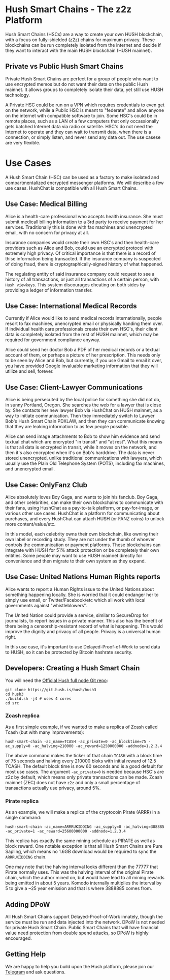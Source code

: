 # Hush Smart Chains - The z2z Platform

Hush Smart Chains (HSCs) are a way to create your own HUSH blockchain, with a focus on fully-shielded (z2z) chains for
maximum privacy. These blockchains can be run completely isolated from the internet and decide if they want to
interact with the main HUSH blockchain (HUSH mainnet).

## Private vs Public Hush Smart Chains

Private Hush Smart Chains are perfect for a group of people who want to use encrypted memos but do not want their
data on the public Hush mainnet. It allows groups to completely isolate their data, yet still use HUSH technology.

A Private HSC could be run on a VPN which requires credentials to even get on the network, while a Public HSC is meant
to "federate" and allow anyone on the internet with compatible software to join. Some HSC's could be in remote places,
such as a LAN of a few computers that only occassionally gets batched Internet data via radio or satellite. HSC's do
not need the Internet to operate and they can wait to transmit data, when there is a connection, or simply listen, and
never send any data out. The use casese are very flexible.


# Use Cases

A Hush Smart Chain (HSC) can be used as a factory to make isolated and compartmentalized encrypted messenger platforms.
We will describe a few use cases. HushChat is compatible with all Hush Smart Chains.


## Use Case: Medical Billing

Alice is a health-care professional who accepts health insurance. She must submit
medicall billing information to a 3rd party to receive payment for her services.
Traditionally this is done with fax machines and unencrypted email, with no concern
for privacy at all.

Insurance companies would create their own HSC's and then health-care providers such
as Alice and Bob, could use an encrypted protocol with extremely high privacy. Of
critical importance is that there is a record of thise information being transacted.
If the insurance company is suspected of doing fraud, there is cryptographically-signed
history of what happened.

The regulating entity of said insurance company could request to see a history of all
transactions, or just all transactions of a certain person, with `Hush viewkeys`. This
system discourages cheating on both sides by providing a ledger of information transfer.

## Use Case: International Medical Records

Currently if Alice would like to send medical records internationally, people resort
to fax machines, unencrypted email or physically handing them over. If individual
health care professionals create their own HSC's, their client data is completely isolated
from the rest of HUSH mainnet, which may be required for government compliance anyway.

Alice could send her doctor Bob a PDF of her medical records or a textual account of them,
or perhaps a picture of her prescription. This needs only to be seen by Alice and Bob, but
currently, if you use Gmail to email it over, you have provided Google invaluable marketing
information that they will utilize and sell, forever.

## Use Case: Client-Lawyer Communications

Alice is being persecuted by the local police for something she did not do, in sunny Portland, Oregon.
She searches the web for a lawyer that is close by. She contacts her
new lawyer Bob via HushChat on HUSH mainnet, as a way to initiate communication. Then
they immediately switch to Lawyer Bob's Hush Smart Chain PDXLAW, and then they can
communicate knowing that they are leaking information to as few people possible.

Alice can send image attachments to Bob to show him evidence and send textual chat which are encrypted
"in transit" and "at rest". What this means is that all data is encrypted in transit, while it moves on
the network, and then it's also encrypted when it's on Bob's harddrive. The data is never stored
unencrypted, unlike traditional communications with lawyers, which usually use the Plain Old Telephone System (POTS),
including fax machines, and unencrypted email.

## Use Case: OnlyFanz Club

Alice absolutely loves Boy Gaga, and wants to join his fanclub. Boy Gaga, and other celebrities,
can make their own blockchains to communicate with their fans, using HushChat as a pay-to-talk platform,
or pay-for-image, or various other use cases. HushChat is a platform for communicating about purchases,
and every HushChat can attach HUSH (or FANZ coins) to unlock more content/value/etc.

In this model, each celebrity owns their own blockchain, like owning their own label or recording study. They
are not under the thumb of whoever controls the communication or payment platforms. These blockchains can
integrate with HUSH for 51% attack protection or be completely their own entities. Some people may want to
use HUSH mainnet directly for convenience and then migrate to their own system as they expand.

## Use Case: United Nations Human Rights reports

Alice wants to report a Human Rights issue to the United Nations about something happening locally. She
is worried that it could endanger her to simply use email, or Twitter/Facebook/etc which all work with
local governments against "whistleblowers".

The United Nation could provide a service, similar to SecureDrop for journalists, to report issues in a
private manner. This also has the benefit of there being a censorship-resistant record of what is happening.
This would improve the dignity and privacy of all people. Privacy is a universal human right.

In this use case, it's important to use Delayed-Proof-of-Work to send data to HUSH, so it can be protected
by Bitcoin hashrate security.


## Developers: Creating a Hush Smart Chain

You will need the [Official Hush full node Git repo](https://git.hush.is/hush/hush3):

```
git clone https://git.hush.is/hush/hush3
cd hush3
./build.sh -j4 # uses 4 cores
cd src
```

### Zcash replica

As a first simple example, if we wanted to make a replica of Zcash called Tcash (but with many improvements):

```
hush-smart-chain -ac_name=TCASH -ac_private=0 -ac_blocktime=75 -ac_supply=0 -ac_halving=210000 -ac_reward=1250000000 -addnode=1.2.3.4
```

The above command makes the ticker of that chain `TCASH` with a block time of 75 seconds and halving every 210000 bloks with
initial reward of 12.5 TCASH. The default block time is now 60 seconds and is a good default for most use cases.
The argument `-ac_private=0` is needed because HSC's are z2z by default, which means only private transactions can be made.
Zcash mainnet (ZEC) does not have `z2z` and only a small percentage of transactions actually use privacy, around 5%.


### Pirate replica

As an example, we will make a replica of the cryptocoin Pirate (ARRR) in a single command:

```
hush-smart-chain -ac_name=ARRRUKIDDING -ac_supply=0 -ac_halving=388885 -ac_private=1 -ac_reward=25600000000 -addnode=1.2.3.4
```

This replica has exactly the same mining schedule as PIRATE as well as block reward. One notable exception
is that all Hush Smart Chains are Pure Sapling, which means no 1.6GB download would be required to sync
the `ARRRUKIDDING` chain.

One may note that the halving interval looks different than the 77777 that Pirate normally uses. This was
the halving interval of the original Pirate chain, which the author mined on, but would have lead to all
mining rewards being emitted in about 5 years. Komodo internally multiplies the interval by 5 to give a
~25 year emission and that is where 3888885 comes from.

## Adding DPoW

All Hush Smart Chains support Delayed-Proof-of-Work innately, though the service must be run and data injected into the network.
DPoW is not needed for private Hush Smart Chain. Public Smart Chains that will have financial value need protection
from double spend attacks, so DPoW is highly encouraged.

## Getting Help

We are happy to help you build upon the Hush platform, please join our [Telegram](https://hush.is/telegram) and ask questions.
